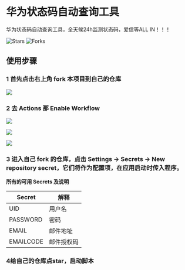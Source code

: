 # 华为状态码自动查询工具
华为状态码自动查询工具，全天候24h监测状态码，爱信等ALL IN！！！

![Stars](https://img.shields.io/github/stars/zgzhengSEU/HWStatusCodeAutoQuery.svg)
![Forks](https://img.shields.io/github/forks/zgzhengSEU/HWStatusCodeAutoQuery.svg)

## 使用步骤

### 1 首先点击右上角 fork 本项目到自己的仓库
  
  ![](https://cdn.jsdelivr.net/gh/zgzhengSEU/imagebed/Image/202211102351300.png)

### 2 去 Actions 那 Enable Workflow

![](https://cdn.jsdelivr.net/gh/zgzhengSEU/imagebed/Image/202211102359648.png)

![](https://cdn.jsdelivr.net/gh/zgzhengSEU/imagebed/Image/202211110000533.png)

![](https://cdn.jsdelivr.net/gh/zgzhengSEU/imagebed/Image/202211110003041.png)
### 3 进入自己 fork 的仓库，点击 Settings -> Secrets -> New repository secret，它们将作为配置项，在应用启动时传入程序。

**所有的可用 Secrets 及说明**

| Secret     | 解释                                                         |
| ---------- | ------------------------------------------------------------ |
| UID        | 用户名                                                       |
| PASSWORD   | 密码                                                         |
| EMAIL      | 邮件地址                                                     |
| EMAILCODE  | 邮件授权码                                                   |

### 4给自己的仓库点star，启动脚本
